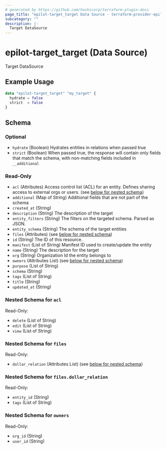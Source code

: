```yaml
---
# generated by https://github.com/hashicorp/terraform-plugin-docs
page_title: "epilot-target_target Data Source - terraform-provider-epilot-target"
subcategory: ""
description: |-
  Target DataSource
---
```


# epilot-target_target (Data Source)

Target DataSource

## Example Usage

```terraform
data "epilot-target_target" "my_target" {
  hydrate = false
  strict  = false
}
```

<!-- schema generated by tfplugindocs -->
## Schema

### Optional

- `hydrate` (Boolean) Hydrates entities in relations when passed true
- `strict` (Boolean) When passed true, the response will contain only fields that match the schema, with non-matching fields included in `__additional`

### Read-Only

- `acl` (Attributes) Access control list (ACL) for an entity. Defines sharing access to external orgs or users. (see [below for nested schema](#nestedatt--acl))
- `additional` (Map of String) Additional fields that are not part of the schema
- `created_at` (String)
- `description` (String) The description of the target
- `entity_filters` (String) The filters on the targeted schema. Parsed as JSON.
- `entity_schema` (String) The schema of the target entities
- `files` (Attributes) (see [below for nested schema](#nestedatt--files))
- `id` (String) The ID of this resource.
- `manifest` (List of String) Manifest ID used to create/update the entity
- `name` (String) The description for the target
- `org` (String) Organization Id the entity belongs to
- `owners` (Attributes List) (see [below for nested schema](#nestedatt--owners))
- `purpose` (List of String)
- `schema` (String)
- `tags` (List of String)
- `title` (String)
- `updated_at` (String)

<a id="nestedatt--acl"></a>
### Nested Schema for `acl`

Read-Only:

- `delete` (List of String)
- `edit` (List of String)
- `view` (List of String)


<a id="nestedatt--files"></a>
### Nested Schema for `files`

Read-Only:

- `dollar_relation` (Attributes List) (see [below for nested schema](#nestedatt--files--dollar_relation))

<a id="nestedatt--files--dollar_relation"></a>
### Nested Schema for `files.dollar_relation`

Read-Only:

- `entity_id` (String)
- `tags` (List of String)



<a id="nestedatt--owners"></a>
### Nested Schema for `owners`

Read-Only:

- `org_id` (String)
- `user_id` (String)
